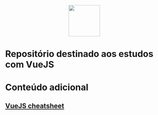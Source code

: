 <div align="center">
    <img  width="100" src="http://www.vuejs-brasil.com.br/content/images/2016/06/logo.png"/>
</div>
<h1>Repositório destinado aos estudos com VueJS</h1>

# Conteúdo adicional
## [VueJS cheatsheet](https://vuejs-tips.github.io/cheatsheet/)
